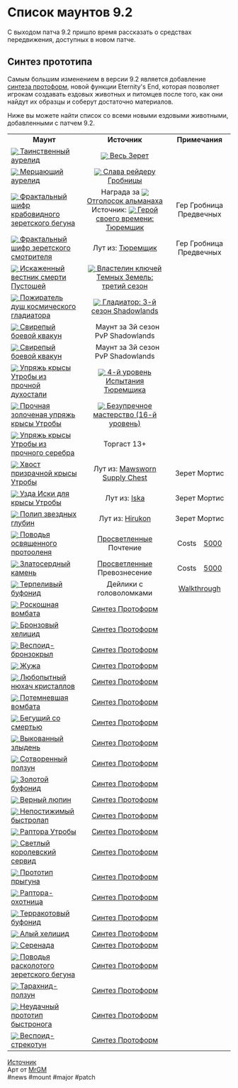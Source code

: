 # Список маунтов 9.2

С выходом патча 9.2 пришло время рассказать о средствах передвижения, доступных в новом патче.

## Синтез прототипа
Самым большим изменением в версии 9.2 является добавление <a href="https://github.com/MagicalCow/TrinkIT-News/blob/main/Sources/Guides/Guide-Protoform-Synthesis.md">синтеза протоформ</a>, новой функции Eternity's End, которая позволяет игрокам создавать ездовых животных и питомцев после того, как они найдут их образцы и соберут достаточно материалов.

Ниже вы можете найти список со всеми новыми ездовыми животными, добавленными с патчем 9.2.

<!DOCTYPE html>
<html>
  <head>
    <meta http-equiv="content-type" content="text/html; charset=UTF-8">
  </head>
  <body>
    <table>
      <tbody>
        <tr>
          <td style="text-align: center; width: 33%;"><b>Маунт</b></td>
          <td style="text-align: center;"><b>Источник</b></td>
          <td style="text-align: center;"><b>Примечания</b></td>
        </tr>
        <tr>
          <td><a href="https://ru.wowhead.com/item=187673"><img src="https://wow.zamimg.com/images/wow/icons/tiny/ability_mount_progenitorjellyfish_red.gif"style="vertical-align: middle;"> Таинственный аурелид</a></td>
          <td style="text-align: center;"><a href="https://ru.wowhead.com/achievement=15336"><img src="https://wow.zamimg.com/images/wow/icons/tiny/achievement_zone_zerethmortis.gif"style="vertical-align: middle;"> Весь Зерет</a></td>
          <td style="text-align: center;"><br>
          </td>
        </tr>
        <tr>
          <td><a href="https://ru.wowhead.com/item=187675"><img src="https://wow.zamimg.com/images/wow/icons/tiny/ability_mount_progenitorjellyfish_darkred.gif"style="vertical-align: middle;"> Мерцающий аурелид</a></td>
          <td style="text-align: center;"><a href="https://ru.wowhead.com/achievement=15491"><img src="https://wow.zamimg.com/images/wow/icons/tiny/inv_achievement_raid_progenitorraid.gif"style="vertical-align: middle;"> Слава рейдеру Гробницы</a></td>
          <td style="text-align: center;"><br>
          </td>
        </tr>
        <tr>
          <td><a href="https://ru.wowhead.com/item=190771"><img src="https://wow.zamimg.com/images/wow/icons/tiny/inv_progenitorbotminemount.gif"style="vertical-align: middle;"> Фрактальный шифр крабовидного зеретского бегуна</a></td> <td style="text-align: center;">Награда за <a href="https://ru.wowhead.com/item=190773"><img src="https://wow.zamimg.com/images/wow/icons/tiny/inv_progenitor_protoformsynthesis.gif"style="vertical-align: middle;"> Отголосок альманаха</a><br>Источник: <a href="https://ru.wowhead.com/achievement=15470"><img src="https://wow.zamimg.com/images/wow/icons/tiny/inv_achievement_raid_progenitorraid_jailer.gif"style="vertical-align: middle;"> Герой своего времени: Тюремщик</a></td>
          <td style="text-align: center;">Гер Гробница Предвечных</td>
        </tr>
        <tr>
          <td><a href="https://ru.wowhead.com/item=190768"><img src="https://wow.zamimg.com/images/wow/icons/tiny/inv_progenitorbotminemount.gif"style="vertical-align: middle;"> Фрактальный шифр зеретского смотрителя</a></td>
          <td style="text-align: center;">Лут из: <a href="https://ru.wowhead.com/npc=185421">Тюремщик</a></td>
          <td style="text-align: center;">Гер Гробница Предвечных</td>
        </tr>
        <tr>
          <td><a href="https://ru.wowhead.com/item=187682"><img src="https://wow.zamimg.com/images/wow/icons/tiny/inv_deathelementalmount_red.gif"style="vertical-align: middle;"> Искаженный вестник смерти Пустошей</a></td>
          <td style="text-align: center;"><a href="https://ru.wowhead.com/achievement=15499"><img src="https://wow.zamimg.com/images/wow/icons/tiny/achievement_challengemode_platinum.gif"style="vertical-align: middle;"> Властелин ключей Темных Земель: третий сезон</a></td>
          <td style="text-align: center;"><br>
          </td>
        </tr>
        <tr>
          <td><a href="https://ru.wowhead.com/item=189507"><img src="https://wow.zamimg.com/images/wow/icons/tiny/inv_shadebeastmount_red.gif"style="vertical-align: middle;"> Пожиратель душ космического гладиатора</a></td>
          <td style="text-align: center;"><a href="https://ru.wowhead.com/achievement=15352"><img src="https://wow.zamimg.com/images/wow/icons/tiny/achievement_featsofstrength_gladiator_09.gif"style="vertical-align: middle;"> Гладиатор: 3-й сезон Shadowlands</a></td>
          <td style="text-align: center;"><br>
          </td>
        </tr>
        <tr>
          <td><a href="https://ru.wowhead.com/item=187681"><img src="https://wow.zamimg.com/images/wow/icons/tiny/inv_viciousalliancetoad.gif"style="vertical-align: middle;"> Свирепый боевой квакун</a></td>
          <td style="text-align: center;"><img src=https://wow.zamimg.com/images/wow/icons/tiny/side_alliance.gif width="12" height="12" float=down>Маунт за 3й сезон PvP Shadowlands</td>
          <td style="text-align: center;"><br>
          </td>
        </tr>
        <tr>
          <td><a href="https://ru.wowhead.com/item=187680"><img src="https://wow.zamimg.com/images/wow/icons/tiny/inv_vicioushordetoad.gif"style="vertical-align: middle;"> Свирепый боевой квакун</a></td>
          <td style="text-align: center;"><img src=https://wow.zamimg.com/images/wow/icons/tiny/side_horde.gif width="12" height="12" float=down>Маунт за 3й сезон PvP Shadowlands</td>
          <td style="text-align: center;"><br>
          </td>
        </tr>
        <tr>
          <td><a href="https://ru.wowhead.com/item=188696"><img src="https://wow.zamimg.com/images/wow/icons/tiny/inv_mawratmount_05.gif"style="vertical-align: middle;"> Упряжь крысы Утробы из прочной духостали</a></td>
          <td style="text-align: center;"><a href="https://ru.wowhead.com/achievement=15254"><img src="https://wow.zamimg.com/images/wow/icons/tiny/inv_inscription_darkmooncard_indomitable_4.gif"style="vertical-align: middle;"> 4-й уровень Испытания Тюремщика</a></td>
          <td style="text-align: center;"><br>
          </td>
        </tr>
        <tr>
          <td><a href="https://ru.wowhead.com/item=188736"><img src="https://wow.zamimg.com/images/wow/icons/tiny/inv_mawratmount_01.gif"style="vertical-align: middle;"> Прочная золоченая упряжь крысы Утробы</a></td>
          <td style="text-align: center;"><a href="https://ru.wowhead.com/achievement=15322"><img src="https://wow.zamimg.com/images/wow/icons/tiny/inv_mawguardpet_gold.gif"style="vertical-align: middle;"> Безупречное мастерство (16-й уровень)</a></td>
          <td style="text-align: center;"><br>
          </td>
        </tr>
        <tr>
          <td><a href="https://ru.wowhead.com/item=188700"><img src="https://wow.zamimg.com/images/wow/icons/tiny/inv_mawratmount_03.gif"style="vertical-align: middle;"> Упряжь крысы Утробы из прочного серебра</a></td>
          <td style="text-align: center;">Торгаст 13+</td>
          <td style="text-align: center;"><br>
          </td>
        </tr>
        <tr>
          <td><a href="https://ru.wowhead.com/item=190766"><img src="https://wow.zamimg.com/images/wow/icons/tiny/inv_mawratmount_04.gif"style="vertical-align: middle;"> Хвост призрачной крысы Утробы</a></td>
          <td style="text-align: center;">Лут из: <a href="https://ru.wowhead.com/object=375363">Mawsworn Supply Chest</a></td>
          <td style="text-align: center;">Зерет Мортис</td>
        </tr>
        <tr>
          <td><a href="https://ru.wowhead.com/item=190765"><img src="https://wow.zamimg.com/images/wow/icons/tiny/inv_mawratmount_02.gif"style="vertical-align: middle;"> Узда Иски для крысы Утробы</a></td>
          <td style="text-align: center;">Лут из: <a href="https://ru.wowhead.com/npc=182114">Iska</a></td>
          <td style="text-align: center;">Зерет Мортис</td>
        </tr>
        <tr>
          <td><a href="https://ru.wowhead.com/item=187676"><img src="https://wow.zamimg.com/images/wow/icons/tiny/ability_mount_progenitorjellyfish_blue.gif"style="vertical-align: middle;"> Полип звездных глубин</a></td>
          <td style="text-align: center;">Лут из: <a href="https://ru.wowhead.com/npc=180978">Hirukon</a></td>
          <td style="text-align: center;">Зерет Мортис</td>
        </tr>
        <tr>
          <td><a href="https://ru.wowhead.com/item=187640"><img src="https://wow.zamimg.com/images/wow/icons/tiny/inv_progenitorstagmount_darkred.gif"style="vertical-align: middle;"> Поводья освященного протооленя</a></td>
          <td style="text-align: center;"><a href="https://ru.wowhead.com/faction=2478">Просветленные</a> Почтение</td>
          <td style="text-align: center;">Costs <a href="https://ru.wowhead.com/currency=1813"><img src=https://wow.zamimg.com/images/wow/icons/tiny/spell_animabastion_orb.gif width="12" height="12" float=down>5000</a></td>
        </tr>
        <tr>
          <td><a href="https://ru.wowhead.com/item=187629"><img src="https://wow.zamimg.com/images/wow/icons/tiny/inv_progenitorwombatmount.gif"style="vertical-align: middle;"> Златосердный камень</a></td>
          <td style="text-align: center;"><a href="https://ru.wowhead.com/faction=2478">Просветленные</a> Превознесение</td>
          <td style="text-align: center;">Costs <a href="https://ru.wowhead.com/currency=1813"><img src=https://wow.zamimg.com/images/wow/icons/tiny/spell_animabastion_orb.gif width="12" height="12" float=down>5000</a></td>
        </tr>
        <tr>
          <td><a href="https://ru.wowhead.com/item=188808"><img src="https://wow.zamimg.com/images/wow/icons/tiny/inv_pogenitortoadmount_dark.gif"style="vertical-align: middle;"> Терпеливый буфонид</a></td>
          <td style="text-align: center;">Дейлики с головоломками</td>
          <td style="text-align: center;"><a href="https://ptr.wowhead.com/item=188808/patient-bufonid#comments:id=5318298">Walkthrough</a></td>
        </tr>
        <tr>
          <td><a href="https://ru.wowhead.com/item=187632"><img src="https://wow.zamimg.com/images/wow/icons/tiny/inv_progenitorwombatmount_red.gif"style="vertical-align: middle;"> Роскошная вомбата</a></td>
          <td style="text-align: center;"><a href="https://github.com/MagicalCow/TrinkIT-News/blob/main/Sources/Guides/Guide-Protoform-Synthesis.md">Синтез Протоформ</a></td>
          <td style="text-align: center;"><br>
          </td>
        </tr>
        <tr>
          <td><a href="https://ru.wowhead.com/item=187670"><img src="https://wow.zamimg.com/images/wow/icons/tiny/inv_progenitorsnail_mount_bronze.gif"style="vertical-align: middle;"> Бронзовый хелицид</a></td>
          <td style="text-align: center;"><a href="https://github.com/MagicalCow/TrinkIT-News/blob/main/Sources/Guides/Guide-Protoform-Synthesis.md">Синтез Протоформ</a></td>
          <td style="text-align: center;"><br>
          </td>
        </tr>
        <tr>
          <td><a href="https://ru.wowhead.com/item=187663"><img src="https://wow.zamimg.com/images/wow/icons/tiny/inv_progenitorwasp_mount_bronze.gif"style="vertical-align: middle;"> Веспоид-бронзокрыл</a></td>
          <td style="text-align: center;"><a href="https://github.com/MagicalCow/TrinkIT-News/blob/main/Sources/Guides/Guide-Protoform-Synthesis.md">Синтез Протоформ</a></td>
          <td style="text-align: center;"><br>
          </td>
        </tr>
        <tr>
          <td><a href="https://ru.wowhead.com/item=187665"><img src="https://wow.zamimg.com/images/wow/icons/tiny/inv_progenitorwasp_mount_silver.gif"style="vertical-align: middle;"> Жужа</a></td>
          <td style="text-align: center;"><a href="https://github.com/MagicalCow/TrinkIT-News/blob/main/Sources/Guides/Guide-Protoform-Synthesis.md">Синтез Протоформ</a></td>
          <td style="text-align: center;"><br>
          </td>
        </tr>
        <tr>
          <td><a href="https://ru.wowhead.com/item=187630"><img src="https://wow.zamimg.com/images/wow/icons/tiny/inv_progenitorwombatmount_darkred.gif"style="vertical-align: middle;"> Любопытный нюхач кристаллов</a></td>
          <td style="text-align: center;"><a href="https://github.com/MagicalCow/TrinkIT-News/blob/main/Sources/Guides/Guide-Protoform-Synthesis.md">Синтез Протоформ</a></td>
          <td style="text-align: center;"><br>
          </td>
        </tr>
        <tr>
          <td><a href="https://ru.wowhead.com/item=187631"><img src="https://wow.zamimg.com/images/wow/icons/tiny/inv_progenitorwombatmount_dark.gif"style="vertical-align: middle;"> Потемневшая вомбата</a></td>
          <td style="text-align: center;"><a href="https://github.com/MagicalCow/TrinkIT-News/blob/main/Sources/Guides/Guide-Protoform-Synthesis.md">Синтез Протоформ</a></td>
          <td style="text-align: center;"><br>
          </td>
        </tr>
        <tr>
          <td><a href="https://ru.wowhead.com/item=187638"><img src="https://wow.zamimg.com/images/wow/icons/tiny/inv_progenitorstagmount_red.gif"style="vertical-align: middle;"> Бегущий со смертью</a></td>
          <td style="text-align: center;"><a href="https://github.com/MagicalCow/TrinkIT-News/blob/main/Sources/Guides/Guide-Protoform-Synthesis.md">Синтез Протоформ</a></td>
          <td style="text-align: center;"><br>
          </td>
        </tr>
        <tr>
          <td><a href="https://ru.wowhead.com/item=187664"><img src="https://wow.zamimg.com/images/wow/icons/tiny/inv_progenitorwasp_mount_red.gif"style="vertical-align: middle;"> Выкованный злыдень</a></td>
          <td style="text-align: center;"><a href="https://github.com/MagicalCow/TrinkIT-News/blob/main/Sources/Guides/Guide-Protoform-Synthesis.md">Синтез Протоформ</a></td>
          <td style="text-align: center;"><br>
          </td>
        </tr>
        <tr>
          <td><a href="https://ru.wowhead.com/item=187677"><img src="https://wow.zamimg.com/images/wow/icons/tiny/inv_progenitorspidermount_blue.gif"style="vertical-align: middle;"> Сотворенный ползун</a></td>
          <td style="text-align: center;"><a href="https://github.com/MagicalCow/TrinkIT-News/blob/main/Sources/Guides/Guide-Protoform-Synthesis.md">Синтез Протоформ</a></td>
          <td style="text-align: center;"><br>
          </td>
        </tr>
        <tr>
          <td><a href="https://ru.wowhead.com/item=187683"><img src="https://wow.zamimg.com/images/wow/icons/tiny/inv_pogenitortoadmount_blue.gif"style="vertical-align: middle;"> Золотой буфонид</a></td>
          <td style="text-align: center;"><a href="https://github.com/MagicalCow/TrinkIT-News/blob/main/Sources/Guides/Guide-Protoform-Synthesis.md">Синтез Протоформ</a></td>
          <td style="text-align: center;"><br>
          </td>
        </tr>
        <tr>
          <td><a href="https://ru.wowhead.com/item=190580"><img src="https://wow.zamimg.com/images/wow/icons/tiny/inv_progenitorwolf.gif"style="vertical-align: middle;"> Верный люпин</a></td>
          <td style="text-align: center;"><a href="https://github.com/MagicalCow/TrinkIT-News/blob/main/Sources/Guides/Guide-Protoform-Synthesis.md">Синтез Протоформ</a></td>
          <td style="text-align: center;"><br>
          </td>
        </tr>
        <tr>
          <td><a href="https://ru.wowhead.com/item=187679"><img src="https://wow.zamimg.com/images/wow/icons/tiny/inv_progenitorspidermount_red.gif"style="vertical-align: middle;"> Непостижимый быстролап</a></td>
          <td style="text-align: center;"><a href="https://github.com/MagicalCow/TrinkIT-News/blob/main/Sources/Guides/Guide-Protoform-Synthesis.md">Синтез Протоформ</a></td>
          <td style="text-align: center;"><br>
          </td>
        </tr>
        <tr>
          <td><a href="https://ru.wowhead.com/item=187667"><img src="https://wow.zamimg.com/images/wow/icons/tiny/inv_progenitorhawk_mount_dark.gif"style="vertical-align: middle;"> Раптора Утробы</a></td>
          <td style="text-align: center;"><a href="https://github.com/MagicalCow/TrinkIT-News/blob/main/Sources/Guides/Guide-Protoform-Synthesis.md">Синтез Протоформ</a></td>
          <td style="text-align: center;"><br>
          </td>
        </tr>
        <tr>
          <td><a href="https://ru.wowhead.com/item=187639"><img src="https://wow.zamimg.com/images/wow/icons/tiny/inv_progenitorstagmount_blue.gif"style="vertical-align: middle;"> Светлый королевский сервид</a></td>
          <td style="text-align: center;"><a href="https://github.com/MagicalCow/TrinkIT-News/blob/main/Sources/Guides/Guide-Protoform-Synthesis.md">Синтез Протоформ</a></td>
          <td style="text-align: center;"><br>
          </td>
        </tr>
        <tr>
          <td><a href="https://ru.wowhead.com/item=188809"><img src="https://wow.zamimg.com/images/wow/icons/tiny/inv_pogenitortoadmount_darkred.gif"style="vertical-align: middle;"> Прототип прыгуна</a></td>
          <td style="text-align: center;"><a href="https://github.com/MagicalCow/TrinkIT-News/blob/main/Sources/Guides/Guide-Protoform-Synthesis.md">Синтез Протоформ</a></td>
          <td style="text-align: center;"><br>
          </td>
        </tr>
        <tr>
          <td><a href="https://ru.wowhead.com/item=187668"><img src="https://wow.zamimg.com/images/wow/icons/tiny/inv_progenitorhawk_mount_red.gif"style="vertical-align: middle;"> Раптора-охотница</a></td>
          <td style="text-align: center;"><a href="https://github.com/MagicalCow/TrinkIT-News/blob/main/Sources/Guides/Guide-Protoform-Synthesis.md">Синтез Протоформ</a></td>
          <td style="text-align: center;"><br>
          </td>
        </tr>
        <tr>
          <td><a href="https://ru.wowhead.com/item=188810"><img src="https://wow.zamimg.com/images/wow/icons/tiny/inv_pogenitortoadmount_red.gif"style="vertical-align: middle;"> Терракотовый буфонид</a></td>
          <td style="text-align: center;"><a href="https://github.com/MagicalCow/TrinkIT-News/blob/main/Sources/Guides/Guide-Protoform-Synthesis.md">Синтез Протоформ</a></td>
          <td style="text-align: center;"><br>
          </td>
        </tr>
        <tr>
          <td><a href="https://ru.wowhead.com/item=187672"><img src="https://wow.zamimg.com/images/wow/icons/tiny/inv_progenitorsnail_mount_red.gif"style="vertical-align: middle;"> Алый хелицид</a></td>
          <td style="text-align: center;"><a href="https://github.com/MagicalCow/TrinkIT-News/blob/main/Sources/Guides/Guide-Protoform-Synthesis.md">Синтез Протоформ</a></td>
          <td style="text-align: center;"><br>
          </td>
        </tr>
        <tr>
          <td><a href="https://ru.wowhead.com/item=187669"><img src="https://wow.zamimg.com/images/wow/icons/tiny/inv_progenitorsnail_mount_blue.gif"style="vertical-align: middle;"> Серенада</a></td>
          <td style="text-align: center;"><a href="https://github.com/MagicalCow/TrinkIT-News/blob/main/Sources/Guides/Guide-Protoform-Synthesis.md">Синтез Протоформ</a></td>
          <td style="text-align: center;"><br>
          </td>
        </tr>
        <tr>
          <td><a href="https://ru.wowhead.com/item=187641"><img src="https://wow.zamimg.com/images/wow/icons/tiny/inv_progenitorstagmount_dark.gif"style="vertical-align: middle;"> Поводья расколотого зеретского бегуна</a></td>
          <td style="text-align: center;"><a href="https://github.com/MagicalCow/TrinkIT-News/blob/main/Sources/Guides/Guide-Protoform-Synthesis.md">Синтез Протоформ</a></td>
          <td style="text-align: center;"><br>
          </td>
        </tr>
        <tr>
          <td><a href="https://ru.wowhead.com/item=187678"><img src="https://wow.zamimg.com/images/wow/icons/tiny/inv_progenitorspidermount_dark.gif"style="vertical-align: middle;"> Тарахнид-ползун</a></td>
          <td style="text-align: center;"><a href="https://github.com/MagicalCow/TrinkIT-News/blob/main/Sources/Guides/Guide-Protoform-Synthesis.md">Синтез Протоформ</a></td>
          <td style="text-align: center;"><br>
          </td>
        </tr>
        <tr>
          <td><a href="https://ru.wowhead.com/item=187671"><img src="https://wow.zamimg.com/images/wow/icons/tiny/inv_progenitorsnail_mount_gray.gif"style="vertical-align: middle;"> Неудачный прототип быстронога</a></td>
          <td style="text-align: center;"><a href="https://github.com/MagicalCow/TrinkIT-News/blob/main/Sources/Guides/Guide-Protoform-Synthesis.md">Синтез Протоформ</a></td>
          <td style="text-align: center;"><br>
          </td>
        </tr>
        <tr>
          <td><a href="https://ru.wowhead.com/item=187660"><img src="https://wow.zamimg.com/images/wow/icons/tiny/inv_progenitorwasp_mount_blue.gif"style="vertical-align: middle;"> Веспоид-стрекотун</a></td>
          <td style="text-align: center;"><a href="https://github.com/MagicalCow/TrinkIT-News/blob/main/Sources/Guides/Guide-Protoform-Synthesis.md">Синтез Протоформ</a></td>
          <td style="text-align: center;"><br>
          </td>
        </tr>
      </tbody>
    </table>
    <p></p>
  </body>
</html>

[Источник](https://ru.wowhead.com/news/326040)  
Арт от [MrGM](https://www.youtube.com/watch?v=gQSxM--SSEg)  
#news #mount #major #patch
